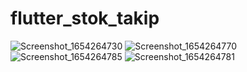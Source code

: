 # flutter_stok_takip

![Screenshot_1654264730](https://user-images.githubusercontent.com/76219030/171870476-1446f2f3-f9e0-410e-800d-2ffa0a2b883b.png)
![Screenshot_1654264770](https://user-images.githubusercontent.com/76219030/171870473-fbad28b7-78e6-43ca-9db6-da9d5e8cd4c4.png)
![Screenshot_1654264785](https://user-images.githubusercontent.com/76219030/171870469-38f9edad-9202-40c0-a5d0-a5993eb36951.png)
![Screenshot_1654264781](https://user-images.githubusercontent.com/76219030/171870464-8b985f46-b32d-4da4-b4ad-19a8a8e5bb14.png)




